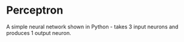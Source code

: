 # Perceptron
A simple neural network shown in Python - takes 3 input neurons and produces 1 output neuron.
